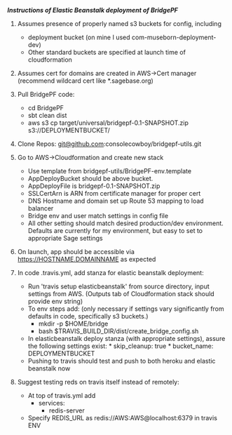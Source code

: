 ***Instructions of Elastic Beanstalk deployment of BridgePF***

1.	Assumes presence of properly named s3 buckets for config, including
	*	deployment bucket (on mine I used com-museborn-deployment-dev)
	*	Other standard buckets are specified at launch time of cloudformation
	
2.	Assumes cert for domains are created in AWS->Cert manager (recommend wildcard cert like *.sagebase.org)
	
3.	Pull BridgePF code:
	* 	cd BridgePF
	*	sbt clean dist
	*	aws s3 cp target/universal/bridgepf-0.1-SNAPSHOT.zip s3://DEPLOYMENTBUCKET/
	
4.	Clone Repos: git@github.com:consolecowboy/bridgepf-utils.git

5.	Go to AWS->Cloudformation and create new stack
	*	Use template from bridgepf-utils/BridgePF-env.template
	*	AppDeployBucket should be above bucket. 
	*	AppDeployFile is bridgepf-0.1-SNAPSHOT.zip
	*	SSLCertArn is ARN from certificate manager for proper cert
	*	DNS Hostname and domain set up Route 53 mapping to load balancer
	*	Bridge env and user match settings in config file
	*	All other setting should match desired production/dev environment. Defaults are currently for my environment, but easy to set to appropriate Sage settings
	
6.	On launch, app should be accessible via https://HOSTNAME.DOMAINNAME as expected
	
7.	In code .travis.yml, add stanza for elastic beanstalk deployment:
	* 	Run 'travis setup elasticbeanstalk' from source directory, input settings from AWS. (Outputs tab of Cloudformation stack should provide env string)
	*	To env steps add: (only necessary if settings vary significantly from defaults in code, specifically s3 buckets.)
		*	mkdir -p $HOME/bridge
		*	bash $TRAVIS_BUILD_DIR/dist/create_bridge_config.sh
	*	In elasticbeanstalk deploy stanza (with appropriate settings), assure the following settings exist:
			*	skip_cleanup: true
			*	bucket_name: DEPLOYMENTBUCKET
	*	Pushing to travis should test and push to both heroku and elastic beanstalk now

8.	Suggest testing reds on travis itself instead of remotely:
	*	At top of travis.yml add
		*	services:
			*	redis-server
	*	Specify REDIS_URL as redis://AWS:AWS@localhost:6379 in travis ENV


